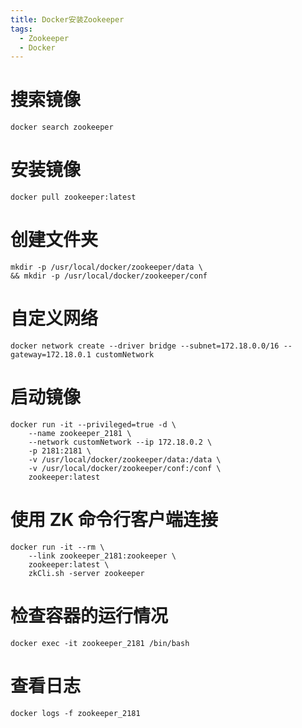 ```yaml
---
title: Docker安装Zookeeper
tags:
  - Zookeeper
  - Docker
---
```


# 搜索镜像
~~~shell
docker search zookeeper
~~~

# 安装镜像
~~~shell
docker pull zookeeper:latest
~~~

# 创建文件夹
~~~shell
mkdir -p /usr/local/docker/zookeeper/data \
&& mkdir -p /usr/local/docker/zookeeper/conf
~~~

# 自定义网络
~~~shell
docker network create --driver bridge --subnet=172.18.0.0/16 --gateway=172.18.0.1 customNetwork
~~~

# 启动镜像
~~~shell
docker run -it --privileged=true -d \
    --name zookeeper_2181 \
    --network customNetwork --ip 172.18.0.2 \
    -p 2181:2181 \
    -v /usr/local/docker/zookeeper/data:/data \
    -v /usr/local/docker/zookeeper/conf:/conf \
    zookeeper:latest
~~~

# 使用 ZK 命令行客户端连接
~~~shell
docker run -it --rm \
    --link zookeeper_2181:zookeeper \
    zookeeper:latest \
    zkCli.sh -server zookeeper
~~~

# 检查容器的运行情况
~~~shell
docker exec -it zookeeper_2181 /bin/bash
~~~

# 查看日志
~~~shell
docker logs -f zookeeper_2181
~~~
